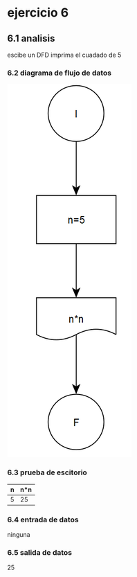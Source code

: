 # ejercicio 6
## 6.1 analisis
escibe un DFD imprima el cuadado de 5
### 6.2 diagrama de flujo de datos
![alt](https://github.com/seyalocruz/ICI-fundamentos/blob/main/6.png)
### 6.3 prueba de escitorio
|n|n*n|
|-|---|
|5|25|
### 6.4 entrada de datos
ninguna
### 6.5 salida de datos
25
